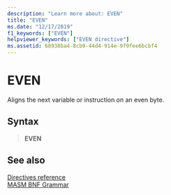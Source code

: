 ```yaml
---
description: "Learn more about: EVEN"
title: "EVEN"
ms.date: "12/17/2019"
f1_keywords: ["EVEN"]
helpviewer_keywords: ["EVEN directive"]
ms.assetid: 68938ba4-8cb9-44d4-914e-9f9fee6bcbf4
---
```

# EVEN

Aligns the next variable or instruction on an even byte.

## Syntax

> **EVEN**

## See also

[Directives reference](directives-reference.md)\
[MASM BNF Grammar](masm-bnf-grammar.md)
